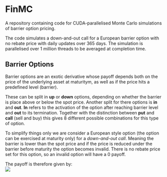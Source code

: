# FinMC

A repository containing code for CUDA-parallelised Monte Carlo simulations of barrier option pricing.

The code simulates a down-and-out call for a European barrier option with no rebate price with daily updates over 365 days. The simulation is parallelised over 1 million threads to be averaged at completion time.

## Barrier Options

Barrier options are an exotic derivative whose payoff depends both on the price of the underlying asset at maturitym, as well as if the price hits a predefined level (barrier).

These can be split in **up** or **down** options, depending on whether the barrier is place above or below the spot price. Another split for there options is **in** and **out**. **In** refers to the activation of the option after reaching barrier level and **out** to its termination. Together with the distinction between **put** and **call** (sell and buy) this gives 8 different possible combinations for this type of option.

To simplify things only we are consider a European style option (the option can be exercised at maturity only) for a *down-and-out call*. Meaning the barrier is lower than the spot price and if the price is reduced under the barrier before maturity the option becomes invalid. There is no rebate price set for this option, so an invalid option will have a 0 payoff.

The payoff is therefore given by:<br/>
<img src="https://render.githubusercontent.com/render/math?math=(S_T - K)_\+ \textrm{\, for\, } S_t > B \textrm{ \,for\, all\, } T">


